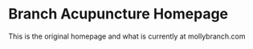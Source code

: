 # Branch Acupuncture Homepage

This is the original homepage and what is currently at mollybranch.com


